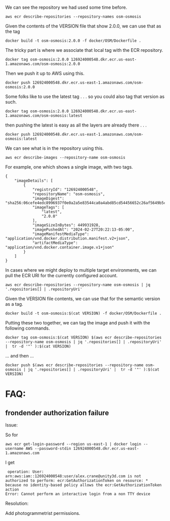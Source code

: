 
We can see the repository we had used some time before.
```
aws ecr describe-repositories --repository-names osm-osmosis 
```
Given the contents of the VERSION file that show 2.0.0, we can use that as the tag
```
docker build -t osm-osmosis:2.0.0 -f docker/OSM/Dockerfile .
```
The tricky part is where we associate that local tag with the ECR repository.
```
docker tag osm-osmosis:2.0.0 126924000548.dkr.ecr.us-east-1.amazonaws.com/osm-osmosis:2.0.0
```
Then we push it up to AWS using this.
```
docker push 126924000548.dkr.ecr.us-east-1.amazonaws.com/osm-osmosis:2.0.0
```
Some folks like to use the latest tag . . . so you could also tag that version as such.
```
docker tag osm-osmosis:2.0.0 126924000548.dkr.ecr.us-east-1.amazonaws.com/osm-osmosis:latest
```
then pushing the latest is easy as all the layers are already there . . .
```
docker push 126924000548.dkr.ecr.us-east-1.amazonaws.com/osm-osmosis:latest   
```
We can see what is in the repository using this.
```
aws ecr describe-images --repository-name osm-osmosis    
```
For example, one which shows a single image, with two tags.
```
{
    "imageDetails": [
        {
            "registryId": "126924000548",
            "repositoryName": "osm-osmosis",
            "imageDigest": "sha256:06cefe4edc8996937f0e0a2a5e83544ca0a4abd85cd54456652c26af5649b5c8",
            "imageTags": [
                "latest",
                "2.0.0"
            ],
            "imageSizeInBytes": 449931928,
            "imagePushedAt": "2024-02-27T20:22:13-05:00",
            "imageManifestMediaType": "application/vnd.docker.distribution.manifest.v2+json",
            "artifactMediaType": "application/vnd.docker.container.image.v1+json"
        }
    ]
}
```
In cases where we might deploy to multiple target environments, we can pull the ECR URI for the currently configured account.
```
aws ecr describe-repositories --repository-name osm-osmosis | jq '.repositories[] | .repositoryUri'
```
Given the VERSION file contents, we can use that for the semantic version as a tag.
```
docker build -t osm-osmosis:$(cat VERSION) -f docker/OSM/Dockerfile .
```
Putting these two together, we can tag the image and push it with the following commands.
```
docker tag osm-osmosis:$(cat VERSION) $(aws ecr describe-repositories --repository-name osm-osmosis | jq '.repositories[] | .repositoryUri' |  tr -d '"' ):$(cat VERSION) 
```
... and then ...
```
docker push $(aws ecr describe-repositories --repository-name osm-osmosis | jq '.repositories[] | .repositoryUri' |  tr -d '"' ):$(cat VERSION)
```

# FAQ: 

## frondender authorization failure

Issue: 

So for
```
aws ecr get-login-password --region us-east-1 | docker login --username AWS --password-stdin 126924000548.dkr.ecr.us-east-1.amazonaws.com
```
I get
```
 operation: User: arn:aws:iam::126924000548:user/alex.crane@unity3d.com is not authorized to perform: ecr:GetAuthorizationToken on resource: * because no identity-based policy allows the ecr:GetAuthorizationToken action
Error: Cannot perform an interactive login from a non TTY device
```

Resolution:

Add photogrammetrist permissions.





